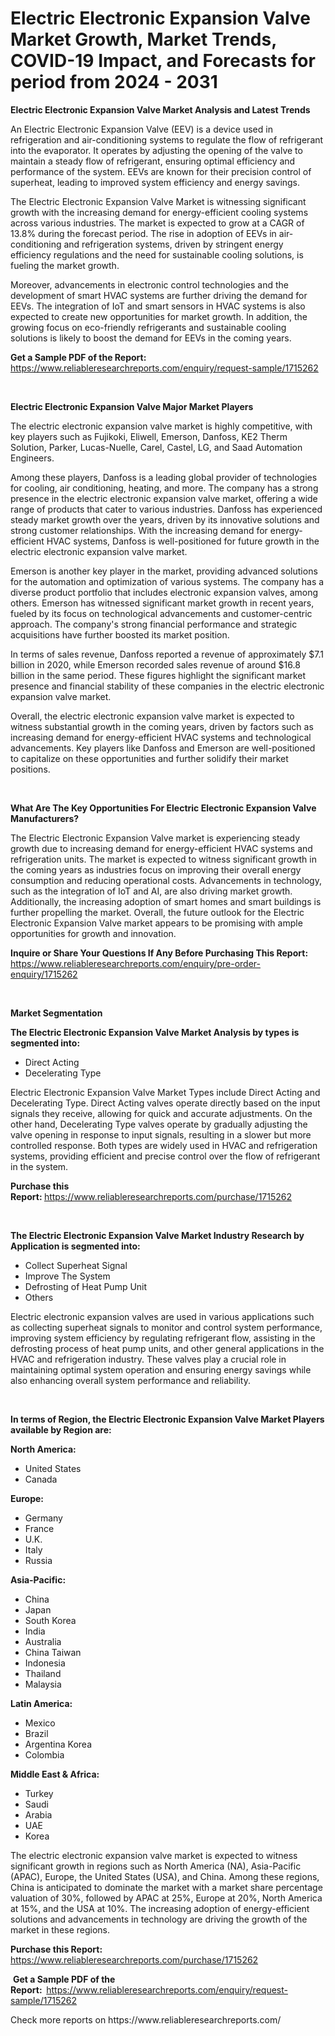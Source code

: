 <p><h1>Electric Electronic Expansion Valve Market Growth, Market Trends, COVID-19 Impact, and Forecasts for period from 2024 - 2031</h1></p><p><strong>Electric Electronic Expansion Valve Market Analysis and Latest Trends</strong></p>
<p><p>An Electric Electronic Expansion Valve (EEV) is a device used in refrigeration and air-conditioning systems to regulate the flow of refrigerant into the evaporator. It operates by adjusting the opening of the valve to maintain a steady flow of refrigerant, ensuring optimal efficiency and performance of the system. EEVs are known for their precision control of superheat, leading to improved system efficiency and energy savings.</p><p>The Electric Electronic Expansion Valve Market is witnessing significant growth with the increasing demand for energy-efficient cooling systems across various industries. The market is expected to grow at a CAGR of 13.8% during the forecast period. The rise in adoption of EEVs in air-conditioning and refrigeration systems, driven by stringent energy efficiency regulations and the need for sustainable cooling solutions, is fueling the market growth.</p><p>Moreover, advancements in electronic control technologies and the development of smart HVAC systems are further driving the demand for EEVs. The integration of IoT and smart sensors in HVAC systems is also expected to create new opportunities for market growth. In addition, the growing focus on eco-friendly refrigerants and sustainable cooling solutions is likely to boost the demand for EEVs in the coming years.</p></p>
<p><strong>Get a Sample PDF of the Report:&nbsp;</strong> <a href="https://www.reliableresearchreports.com/enquiry/request-sample/1715262">https://www.reliableresearchreports.com/enquiry/request-sample/1715262</a></p>
<p>&nbsp;</p>
<p><strong>Electric Electronic Expansion Valve Major Market Players</strong></p>
<p><p>The electric electronic expansion valve market is highly competitive, with key players such as Fujikoki, Eliwell, Emerson, Danfoss, KE2 Therm Solution, Parker, Lucas-Nuelle, Carel, Castel, LG, and Saad Automation Engineers.</p><p>Among these players, Danfoss is a leading global provider of technologies for cooling, air conditioning, heating, and more. The company has a strong presence in the electric electronic expansion valve market, offering a wide range of products that cater to various industries. Danfoss has experienced steady market growth over the years, driven by its innovative solutions and strong customer relationships. With the increasing demand for energy-efficient HVAC systems, Danfoss is well-positioned for future growth in the electric electronic expansion valve market.</p><p>Emerson is another key player in the market, providing advanced solutions for the automation and optimization of various systems. The company has a diverse product portfolio that includes electronic expansion valves, among others. Emerson has witnessed significant market growth in recent years, fueled by its focus on technological advancements and customer-centric approach. The company's strong financial performance and strategic acquisitions have further boosted its market position.</p><p>In terms of sales revenue, Danfoss reported a revenue of approximately $7.1 billion in 2020, while Emerson recorded sales revenue of around $16.8 billion in the same period. These figures highlight the significant market presence and financial stability of these companies in the electric electronic expansion valve market.</p><p>Overall, the electric electronic expansion valve market is expected to witness substantial growth in the coming years, driven by factors such as increasing demand for energy-efficient HVAC systems and technological advancements. Key players like Danfoss and Emerson are well-positioned to capitalize on these opportunities and further solidify their market positions.</p></p>
<p>&nbsp;</p>
<p><strong>What Are The Key Opportunities For Electric Electronic Expansion Valve Manufacturers?</strong></p>
<p><p>The Electric Electronic Expansion Valve market is experiencing steady growth due to increasing demand for energy-efficient HVAC systems and refrigeration units. The market is expected to witness significant growth in the coming years as industries focus on improving their overall energy consumption and reducing operational costs. Advancements in technology, such as the integration of IoT and AI, are also driving market growth. Additionally, the increasing adoption of smart homes and smart buildings is further propelling the market. Overall, the future outlook for the Electric Electronic Expansion Valve market appears to be promising with ample opportunities for growth and innovation.</p></p>
<p><strong>Inquire or Share Your Questions If Any Before Purchasing This Report:</strong> <a href="https://www.reliableresearchreports.com/enquiry/pre-order-enquiry/1715262">https://www.reliableresearchreports.com/enquiry/pre-order-enquiry/1715262</a></p>
<p>&nbsp;</p>
<p><strong>Market Segmentation</strong></p>
<p><strong>The Electric Electronic Expansion Valve Market Analysis by types is segmented into:</strong></p>
<p><ul><li>Direct Acting</li><li>Decelerating Type</li></ul></p>
<p><p>Electric Electronic Expansion Valve Market Types include Direct Acting and Decelerating Type. Direct Acting valves operate directly based on the input signals they receive, allowing for quick and accurate adjustments. On the other hand, Decelerating Type valves operate by gradually adjusting the valve opening in response to input signals, resulting in a slower but more controlled response. Both types are widely used in HVAC and refrigeration systems, providing efficient and precise control over the flow of refrigerant in the system.</p></p>
<p><strong>Purchase this Report:&nbsp;</strong><a href="https://www.reliableresearchreports.com/purchase/1715262">https://www.reliableresearchreports.com/purchase/1715262</a></p>
<p>&nbsp;</p>
<p><strong>The Electric Electronic Expansion Valve Market Industry Research by Application is segmented into:</strong></p>
<p><ul><li>Collect Superheat Signal</li><li>Improve The System</li><li>Defrosting of Heat Pump Unit</li><li>Others</li></ul></p>
<p><p>Electric electronic expansion valves are used in various applications such as collecting superheat signals to monitor and control system performance, improving system efficiency by regulating refrigerant flow, assisting in the defrosting process of heat pump units, and other general applications in the HVAC and refrigeration industry. These valves play a crucial role in maintaining optimal system operation and ensuring energy savings while also enhancing overall system performance and reliability.</p></p>
<p>&nbsp;</p>
<p><strong>In terms of Region, the Electric Electronic Expansion Valve Market Players available by Region are:</strong></p>
<p>
    <p> <strong> North America: </strong>
        <ul>
            <li>United States</li>
            <li>Canada</li>
        </ul>
        </p> 
    <p> <strong> Europe: </strong>
        <ul>
            <li>Germany</li>
            <li>France</li>
            <li>U.K.</li>
            <li>Italy</li>
            <li>Russia</li>
        </ul>
        </p> 
    <p> <strong> Asia-Pacific: </strong>
        <ul>
            <li>China</li>
            <li>Japan</li>
            <li>South Korea</li>
            <li>India</li>
            <li>Australia</li>
            <li>China Taiwan</li>
            <li>Indonesia</li>
            <li>Thailand</li>
            <li>Malaysia</li>
        </ul>
        </p> 
    <p> <strong> Latin America: </strong>
        <ul>
            <li>Mexico</li>
            <li>Brazil</li>
            <li>Argentina Korea</li>
            <li>Colombia</li>
        </ul>
        </p> 
    <p> <strong> Middle East & Africa: </strong>
        <ul>
            <li>Turkey</li>
            <li>Saudi</li>
            <li>Arabia</li>
            <li>UAE</li>
            <li>Korea</li>
        </ul>
    </p>
    </p>
<p><p>The electric electronic expansion valve market is expected to witness significant growth in regions such as North America (NA), Asia-Pacific (APAC), Europe, the United States (USA), and China. Among these regions, China is anticipated to dominate the market with a market share percentage valuation of 30%, followed by APAC at 25%, Europe at 20%, North America at 15%, and the USA at 10%. The increasing adoption of energy-efficient solutions and advancements in technology are driving the growth of the market in these regions.</p></p>
<p><strong>Purchase this Report: </strong><a href="https://www.reliableresearchreports.com/purchase/1715262">https://www.reliableresearchreports.com/purchase/1715262</a></p>
<p>&nbsp;<strong>Get a Sample PDF of the Report:&nbsp;&nbsp;</strong><a href="https://www.reliableresearchreports.com/enquiry/request-sample/1715262">https://www.reliableresearchreports.com/enquiry/request-sample/1715262</a></p>
<p><strong></strong></p>
<p>Check more reports on https://www.reliableresearchreports.com/</p>